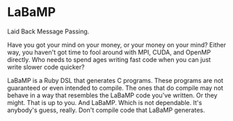 LaBaMP
======

Laid Back Message Passing.

Have you got your mind on your money, or your money on your mind? Either way, you haven't got time to fool around with MPI, CUDA, and OpenMP directly. Who needs to spend ages writing fast code when you can just write slower code quicker?

LaBaMP is a Ruby DSL that generates C programs. These programs are not guaranteed or even intended to compile. The ones that do compile may not behave in a way that resembles the LaBaMP code you've written. Or they might. That is up to you. And LaBaMP. Which is not dependable. It's anybody's guess, really. Don't compile code that LaBaMP generates.
